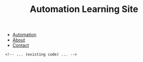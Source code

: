 <!-- ... (existing code) ... -->

<body>
    <header>
        <h1>Automation Learning Site</h1>
    </header>
    <nav>
        <ul>
            <li><a href="#automation-section">Automation</a></li>
            <li><a href="#about-section">About</a></li>
            <li><a href="#contact-section">Contact</a></li>
        </ul>
    </nav>
  
    <!-- ... (existing code) ... -->
</body>
